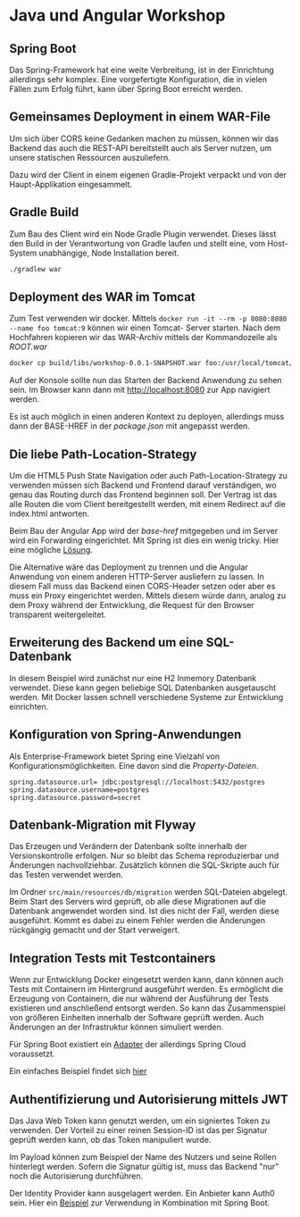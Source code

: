 # Java und Angular Workshop

## Spring Boot

Das Spring-Framework hat eine weite Verbreitung, ist in der Einrichtung allerdings sehr komplex. Eine vorgefertigte
Konfiguration, die in vielen Fällen zum Erfolg führt, kann über Spring Boot erreicht werden.


## Gemeinsames Deployment in einem WAR-File

Um sich über CORS keine Gedanken machen zu müssen, können wir das Backend das auch die REST-API bereitstellt auch als
Server nutzen, um unsere statischen Ressourcen auszuliefern.

Dazu wird der Client in einem eigenen Gradle-Projekt verpackt und von der Haupt-Applikation eingesammelt. 

## Gradle Build

Zum Bau des Client wird ein Node Gradle Plugin verwendet. Dieses lässt den Build in der Verantwortung von Gradle
laufen und stellt eine, vom Host-System unabhängige, Node Installation bereit.

```bash
./gradlew war
```

## Deployment des WAR im Tomcat
Zum Test verwenden wir docker. Mittels `docker run -it --rm -p 8080:8080 --name foo tomcat:9` können wir einen Tomcat-
Server starten. Nach dem Hochfahren kopieren wir das WAR-Archiv mittels der Kommandozeile als *ROOT.war*

```bash
docker cp build/libs/workshop-0.0.1-SNAPSHOT.war foo:/usr/local/tomcat/webapps/ROOT.war
```

Auf der Konsole sollte nun das Starten der Backend Anwendung zu sehen sein. Im Browser kann dann mit 
[http://localhost:8080](http://localhost:8080) zur App navigiert werden. 

Es ist auch möglich in einen anderen Kontext zu deployen, allerdings muss dann der BASE-HREF in der *package.json*
mit angepasst werden.


## Die liebe Path-Location-Strategy

Um die HTML5 Push State Navigation oder auch Path-Location-Strategy zu verwenden müssen sich Backend und Frontend
darauf verständigen, wo genau das Routing durch das Frontend beginnen soll. Der Vertrag ist das alle Routen die vom
Client bereitgestellt werden, mit einem Redirect auf die index.html antworten.

Beim Bau der Angular App wird der *base-href* mitgegeben und im Server wird ein Forwarding eingerichtet. Mit Spring
ist dies ein wenig tricky. Hier eine mögliche [Lösung](https://stackoverflow.com/a/53104682/6081477).

Die Alternative wäre das Deployment zu trennen und die Angular Anwendung von einem anderen HTTP-Server ausliefern
zu lassen. In diesem Fall muss das Backend einen CORS-Header setzen oder aber es muss ein Proxy eingerichtet werden.
Mittels diesem würde dann, analog zu dem Proxy während der Entwicklung, die Request für den Browser transparent 
weitergeleitet.


## Erweiterung des Backend um eine SQL-Datenbank

In diesem Beispiel wird zunächst nur eine H2 Inmemory Datenbank verwendet. Diese kann gegen beliebige SQL Datenbanken
ausgetauscht werden. Mit Docker lassen schnell verschiedene Systeme zur Entwicklung einrichten.


## Konfiguration von Spring-Anwendungen

Als Enterprise-Framework bietet Spring eine Vielzahl von Konfigurationsmöglichkeiten. Eine davon sind die 
*Property-Dateien*. 

```properties
spring.datasource.url= jdbc:postgresql://localhost:5432/postgres
spring.datasource.username=postgres
spring.datasource.password=secret
```


## Datenbank-Migration mit Flyway

Das Erzeugen und Verändern der Datenbank sollte innerhalb der Versionskontrolle erfolgen. Nur so bleibt das Schema
reproduzierbar und Änderungen nachvollziehbar. Zusätzlich können die SQL-Skripte auch für das Testen verwendet werden.

Im Ordner `src/main/resources/db/migration` werden SQL-Dateien abgelegt. Beim Start des Servers wird geprüft, ob alle
diese Migrationen auf die Datenbank angewendet worden sind. Ist dies nicht der Fall, werden diese ausgeführt. Kommt es
dabei zu einem Fehler werden die Änderungen rückgängig gemacht und der Start verweigert.


## Integration Tests mit Testcontainers

Wenn zur Entwicklung Docker eingesetzt werden kann, dann können auch Tests mit Containern im Hintergrund ausgeführt 
werden. Es ermöglicht die Erzeugung von Containern, die nur während der Ausführung der Tests existieren und anschließend
entsorgt werden. So kann das Zusammenspiel von größeren Einheiten innerhalb der Software geprüft werden. Auch Änderungen
an der Infrastruktur können simuliert werden.

Für Spring Boot existiert ein [Adapter](https://github.com/testcontainers/testcontainers-spring-boot) der allerdings
Spring Cloud voraussetzt. 

Ein einfaches Beispiel findet sich [hier](https://blog.sandra-parsick.de/2020/05/21/using-testcontainers-in-spring-boot-tests-for-database-integration-tests/)


## Authentifizierung und Autorisierung mittels JWT

Das Java Web Token kann genutzt werden, um ein signiertes Token zu verwenden. Der Vorteil zu einer reinen Session-ID
ist das per Signatur geprüft werden kann, ob das Token manipuliert wurde.

Im Payload können zum Beispiel der Name des Nutzers und seine Rollen hinterlegt werden. Sofern die Signatur gültig ist,
muss das Backend "nur" noch die Autorisierung durchführen.

Der Identity Provider kann ausgelagert werden. Ein Anbieter kann Auth0 sein. Hier ein 
[Beispiel](https://auth0.com/blog/implementing-jwt-authentication-on-spring-boot/) zur Verwendung in 
Kombination mit Spring Boot.
